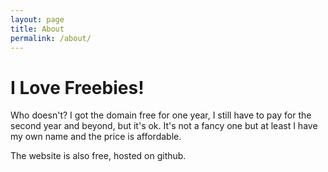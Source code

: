 ```yaml
---
layout: page
title: About
permalink: /about/
---
```


I Love Freebies!
================

Who doesn't? I got the domain free for one year, I still have to pay for the second year and beyond, but it's ok. It's not a fancy one but at least I have my own name and the price is affordable.

The website is also free, hosted on github.
